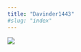```yaml
---
title: "Davinder1443"
#slug: "index"
---
```


[![](/wp-content/2007/11/Davinder1443-300x225.jpg)](/wp-content/2007/11/Davinder1443.jpg)